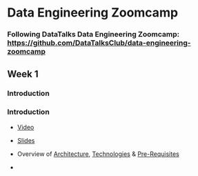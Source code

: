 # Data Engineering Zoomcamp

### Following DataTalks Data Engineering Zoomcamp: https://github.com/DataTalksClub/data-engineering-zoomcamp


## Week 1
### Introduction
### Introduction

* [Video](https://www.youtube.com/watch?v=-zpVha7bw5A)
* [Slides](https://www.slideshare.net/AlexeyGrigorev/data-engineering-zoomcamp-introduction)
* Overview of [Architecture](https://github.com/DataTalksClub/data-engineering-zoomcamp#overview), [Technologies](https://github.com/DataTalksClub/data-engineering-zoomcamp#technologies) & [Pre-Requisites](https://github.com/DataTalksClub/data-engineering-zoomcamp#prerequisites)

* 
